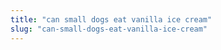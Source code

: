 ```yaml
---
title: "can small dogs eat vanilla ice cream"
slug: "can-small-dogs-eat-vanilla-ice-cream"
---
```


